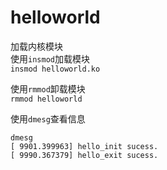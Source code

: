 # helloworld

加载内核模块  
使用`insmod`加载模块  
`insmod helloworld.ko`  

使用`rmmod`卸载模块   
`rmmod helloworld`

使用`dmesg`查看信息  
```
dmesg
[ 9901.399963] hello_init sucess.
[ 9990.367379] hello_exit sucess.
```
